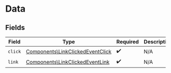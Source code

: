 # Data


## Fields

| Field                                                                                | Type                                                                                 | Required                                                                             | Description                                                                          |
| ------------------------------------------------------------------------------------ | ------------------------------------------------------------------------------------ | ------------------------------------------------------------------------------------ | ------------------------------------------------------------------------------------ |
| `click`                                                                              | [Components\LinkClickedEventClick](../../Models/Components/LinkClickedEventClick.md) | :heavy_check_mark:                                                                   | N/A                                                                                  |
| `link`                                                                               | [Components\LinkClickedEventLink](../../Models/Components/LinkClickedEventLink.md)   | :heavy_check_mark:                                                                   | N/A                                                                                  |